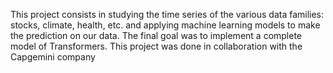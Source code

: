 This project consists in studying the time series of the various data families: stocks, climate, health, etc. and applying machine learning models to make the prediction on our data. 
The final goal was to implement a complete model of Transformers.
This project was done in collaboration with the Capgemini company
